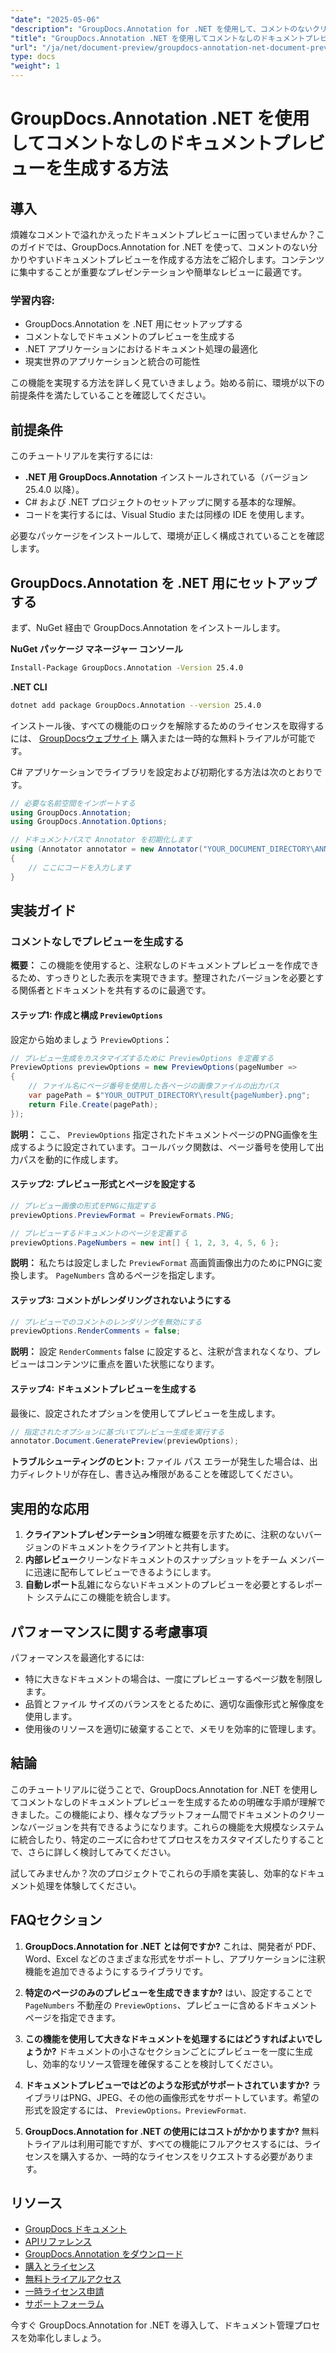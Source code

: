 ```yaml
---
"date": "2025-05-06"
"description": "GroupDocs.Annotation for .NET を使用して、コメントのないクリーンなドキュメントプレビューを作成する方法を学びましょう。このガイドに従って、ドキュメントのプレゼンテーションとレビュープロセスを強化しましょう。"
"title": "GroupDocs.Annotation .NET を使用してコメントなしのドキュメントプレビューを生成する方法"
"url": "/ja/net/document-preview/groupdocs-annotation-net-document-preview-no-comments/"
type: docs
"weight": 1
---
```


# GroupDocs.Annotation .NET を使用してコメントなしのドキュメントプレビューを生成する方法

## 導入

煩雑なコメントで溢れかえったドキュメントプレビューに困っていませんか？このガイドでは、GroupDocs.Annotation for .NET を使って、コメントのない分かりやすいドキュメントプレビューを作成する方法をご紹介します。コンテンツに集中することが重要なプレゼンテーションや簡単なレビューに最適です。

### 学習内容:
- GroupDocs.Annotation を .NET 用にセットアップする
- コメントなしでドキュメントのプレビューを生成する
- .NET アプリケーションにおけるドキュメント処理の最適化
- 現実世界のアプリケーションと統合の可能性

この機能を実現する方法を詳しく見ていきましょう。始める前に、環境が以下の前提条件を満たしていることを確認してください。

## 前提条件

このチュートリアルを実行するには:
- **.NET 用 GroupDocs.Annotation** インストールされている（バージョン 25.4.0 以降）。
- C# および .NET プロジェクトのセットアップに関する基本的な理解。
- コードを実行するには、Visual Studio または同様の IDE を使用します。

必要なパッケージをインストールして、環境が正しく構成されていることを確認します。

## GroupDocs.Annotation を .NET 用にセットアップする

まず、NuGet 経由で GroupDocs.Annotation をインストールします。

**NuGet パッケージ マネージャー コンソール**
```bash
Install-Package GroupDocs.Annotation -Version 25.4.0
```

**.NET CLI**
```bash
dotnet add package GroupDocs.Annotation --version 25.4.0
```

インストール後、すべての機能のロックを解除するためのライセンスを取得するには、 [GroupDocsウェブサイト](https://purchase.groupdocs.com/buy) 購入または一時的な無料トライアルが可能です。

C# アプリケーションでライブラリを設定および初期化する方法は次のとおりです。

```csharp
// 必要な名前空間をインポートする
using GroupDocs.Annotation;
using GroupDocs.Annotation.Options;

// ドキュメントパスで Annotator を初期化します
using (Annotator annotator = new Annotator("YOUR_DOCUMENT_DIRECTORY\ANNOTATED_DOCX"))
{
    // ここにコードを入力します
}
```

## 実装ガイド

### コメントなしでプレビューを生成する

**概要：**
この機能を使用すると、注釈なしのドキュメントプレビューを作成できるため、すっきりとした表示を実現できます。整理されたバージョンを必要とする関係者とドキュメントを共有するのに最適です。

#### ステップ1: 作成と構成 `PreviewOptions`
設定から始めましょう `PreviewOptions`：

```csharp
// プレビュー生成をカスタマイズするために PreviewOptions を定義する
PreviewOptions previewOptions = new PreviewOptions(pageNumber =>
{
    // ファイル名にページ番号を使用した各ページの画像ファイルの出力パス
    var pagePath = $"YOUR_OUTPUT_DIRECTORY\result{pageNumber}.png";
    return File.Create(pagePath);
});
```
**説明：** ここ、 `PreviewOptions` 指定されたドキュメントページのPNG画像を生成するように設定されています。コールバック関数は、ページ番号を使用して出力パスを動的に作成します。

#### ステップ2: プレビュー形式とページを設定する

```csharp
// プレビュー画像の形式をPNGに指定する
previewOptions.PreviewFormat = PreviewFormats.PNG;

// プレビューするドキュメントのページを定義する
previewOptions.PageNumbers = new int[] { 1, 2, 3, 4, 5, 6 };
```
**説明：** 私たちは設定しました `PreviewFormat` 高画質画像出力のためにPNGに変換します。 `PageNumbers` 含めるページを指定します。

#### ステップ3: コメントがレンダリングされないようにする

```csharp
// プレビューでのコメントのレンダリングを無効にする
previewOptions.RenderComments = false;
```
**説明：** 設定 `RenderComments` false に設定すると、注釈が含まれなくなり、プレビューはコンテンツに重点を置いた状態になります。

#### ステップ4: ドキュメントプレビューを生成する

最後に、設定されたオプションを使用してプレビューを生成します。

```csharp
// 指定されたオプションに基づいてプレビュー生成を実行する
annotator.Document.GeneratePreview(previewOptions);
```
**トラブルシューティングのヒント:** ファイル パス エラーが発生した場合は、出力ディレクトリが存在し、書き込み権限があることを確認してください。

## 実用的な応用

1. **クライアントプレゼンテーション**明確な概要を示すために、注釈のないバージョンのドキュメントをクライアントと共有します。
2. **内部レビュー**クリーンなドキュメントのスナップショットをチーム メンバーに迅速に配布してレビューできるようにします。
3. **自動レポート**乱雑にならないドキュメントのプレビューを必要とするレポート システムにこの機能を統合します。

## パフォーマンスに関する考慮事項

パフォーマンスを最適化するには:
- 特に大きなドキュメントの場合は、一度にプレビューするページ数を制限します。
- 品質とファイル サイズのバランスをとるために、適切な画像形式と解像度を使用します。
- 使用後のリソースを適切に破棄することで、メモリを効率的に管理します。

## 結論

このチュートリアルに従うことで、GroupDocs.Annotation for .NET を使用してコメントなしのドキュメントプレビューを生成するための明確な手順が理解できました。この機能により、様々なプラットフォーム間でドキュメントのクリーンなバージョンを共有できるようになります。これらの機能を大規模なシステムに統合したり、特定のニーズに合わせてプロセスをカスタマイズしたりすることで、さらに詳しく検討してみてください。

試してみませんか？次のプロジェクトでこれらの手順を実装し、効率的なドキュメント処理を体験してください。

## FAQセクション

1. **GroupDocs.Annotation for .NET とは何ですか?** 
   これは、開発者が PDF、Word、Excel などのさまざまな形式をサポートし、アプリケーションに注釈機能を追加できるようにするライブラリです。

2. **特定のページのみのプレビューを生成できますか?**
   はい、設定することで `PageNumbers` 不動産の `PreviewOptions`、プレビューに含めるドキュメント ページを指定できます。

3. **この機能を使用して大きなドキュメントを処理するにはどうすればよいでしょうか?**
   ドキュメントの小さなセクションごとにプレビューを一度に生成し、効率的なリソース管理を確保することを検討してください。

4. **ドキュメントプレビューではどのような形式がサポートされていますか?**
   ライブラリはPNG、JPEG、その他の画像形式をサポートしています。希望の形式を設定するには、 `PreviewOptions。PreviewFormat`.

5. **GroupDocs.Annotation for .NET の使用にはコストがかかりますか?**
   無料トライアルは利用可能ですが、すべての機能にフルアクセスするには、ライセンスを購入するか、一時的なライセンスをリクエストする必要があります。

## リソース
- [GroupDocs ドキュメント](https://docs.groupdocs.com/annotation/net/)
- [APIリファレンス](https://reference.groupdocs.com/annotation/net/)
- [GroupDocs.Annotation をダウンロード](https://releases.groupdocs.com/annotation/net/)
- [購入とライセンス](https://purchase.groupdocs.com/buy)
- [無料トライアルアクセス](https://releases.groupdocs.com/annotation/net/)
- [一時ライセンス申請](https://purchase.groupdocs.com/temporary-license/)
- [サポートフォーラム](https://forum.groupdocs.com/c/annotation/) 

今すぐ GroupDocs.Annotation for .NET を導入して、ドキュメント管理プロセスを効率化しましょう。